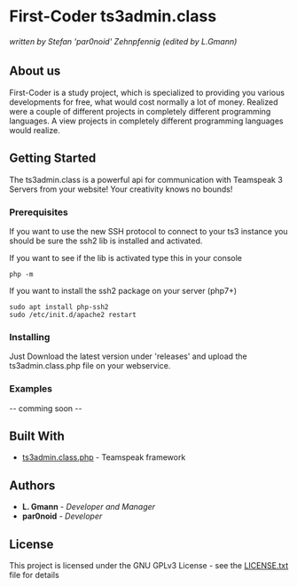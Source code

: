 # First-Coder ts3admin.class #
###### written by Stefan 'par0noid' Zehnpfennig (edited by L.Gmann) ######

## About us

First-Coder is a study project, which is specialized to providing you various developments for free, 
what would cost normally a lot of money. Realized were a couple of different projects in completely 
different programming languages. A view projects in completely different programming languages would 
realize.

## Getting Started

The ts3admin.class is a powerful api for communication with Teamspeak 3 Servers from your website! Your creativity knows no bounds!

### Prerequisites

If you want to use the new SSH protocol to connect to your ts3 instance you should be sure the ssh2 lib is installed and activated.

If you want to see if the lib is activated type this in your console
```
php -m
```

If you want to install the ssh2 package on your server (php7+)
```
sudo apt install php-ssh2
sudo /etc/init.d/apache2 restart
```

### Installing

Just Download the latest version under 'releases' and upload the ts3admin.class.php file on your webservice.

### Examples

-- comming soon --

## Built With

* [ts3admin.class.php](http://ts3admin.info) - Teamspeak framework

## Authors

* **L. Gmann** - *Developer and Manager*
* **par0noid** - *Developer*

## License

This project is licensed under the GNU GPLv3 License - see the [LICENSE.txt](LICENSE.txt) file for details
